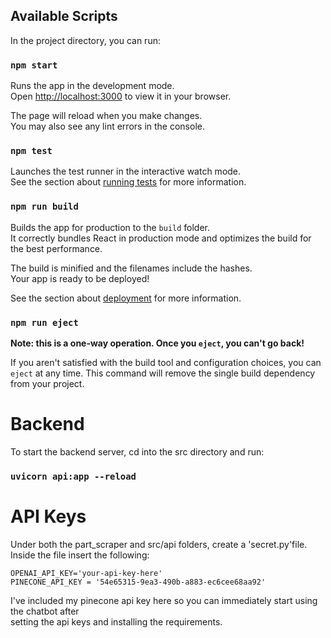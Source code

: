 ## Available Scripts

In the project directory, you can run:

### `npm start`

Runs the app in the development mode.\
Open [http://localhost:3000](http://localhost:3000) to view it in your browser.

The page will reload when you make changes.\
You may also see any lint errors in the console.

### `npm test`

Launches the test runner in the interactive watch mode.\
See the section about [running tests](https://facebook.github.io/create-react-app/docs/running-tests) for more information.

### `npm run build`

Builds the app for production to the `build` folder.\
It correctly bundles React in production mode and optimizes the build for the best performance.

The build is minified and the filenames include the hashes.\
Your app is ready to be deployed!

See the section about [deployment](https://facebook.github.io/create-react-app/docs/deployment) for more information.

### `npm run eject`

**Note: this is a one-way operation. Once you `eject`, you can't go back!**

If you aren't satisfied with the build tool and configuration choices, you can `eject` at any time. This command will remove the single build dependency from your project.

# Backend 

To start the backend server, cd into the src directory and run:

### `uvicorn api:app --reload`

# API Keys

Under both the part_scraper and src/api folders, create a 'secret.py'file. Inside the file insert the following:

```
OPENAI_API_KEY='your-api-key-here'
PINECONE_API_KEY = '54e65315-9ea3-490b-a883-ec6cee68aa92'
```

I've included my pinecone api key here so you can immediately start using the chatbot after \
setting the api keys and installing the requirements. 
